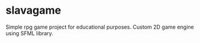 # slavagame
Simple rpg game project for educational purposes.
Custom 2D game engine using SFML library.
